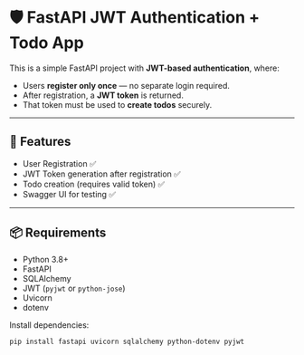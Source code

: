 # 🛡️ FastAPI JWT Authentication + Todo App

This is a simple FastAPI project with **JWT-based authentication**, where:

- Users **register only once** — no separate login required.
- After registration, a **JWT token** is returned.
- That token must be used to **create todos** securely.

---

## 🚀 Features

- User Registration ✅
- JWT Token generation after registration ✅
- Todo creation (requires valid token) ✅
- Swagger UI for testing ✅

---

## 📦 Requirements

- Python 3.8+
- FastAPI
- SQLAlchemy
- JWT (`pyjwt` or `python-jose`)
- Uvicorn
- dotenv

Install dependencies:

```bash
pip install fastapi uvicorn sqlalchemy python-dotenv pyjwt
